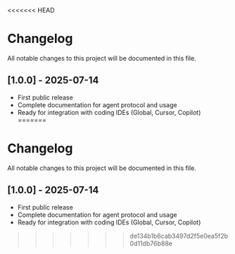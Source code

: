<<<<<<< HEAD
# Changelog

All notable changes to this project will be documented in this file.

## [1.0.0] - 2025-07-14
- First public release
- Complete documentation for agent protocol and usage
- Ready for integration with coding IDEs (Global, Cursor, Copilot)
=======
# Changelog

All notable changes to this project will be documented in this file.

## [1.0.0] - 2025-07-14
- First public release
- Complete documentation for agent protocol and usage
- Ready for integration with coding IDEs (Global, Cursor, Copilot)
>>>>>>> de134b1b6cab3497d2f5e0ea5f2b0d11db76b88e
